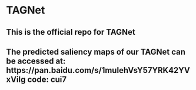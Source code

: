 # TAGNet
<h2>This is the official repo for TAGNet</h2>
<h2>The predicted saliency maps of our TAGNet can be accessed at: https://pan.baidu.com/s/1muIehVsY57YRK42YVxViIg   code: cui7</h2>

